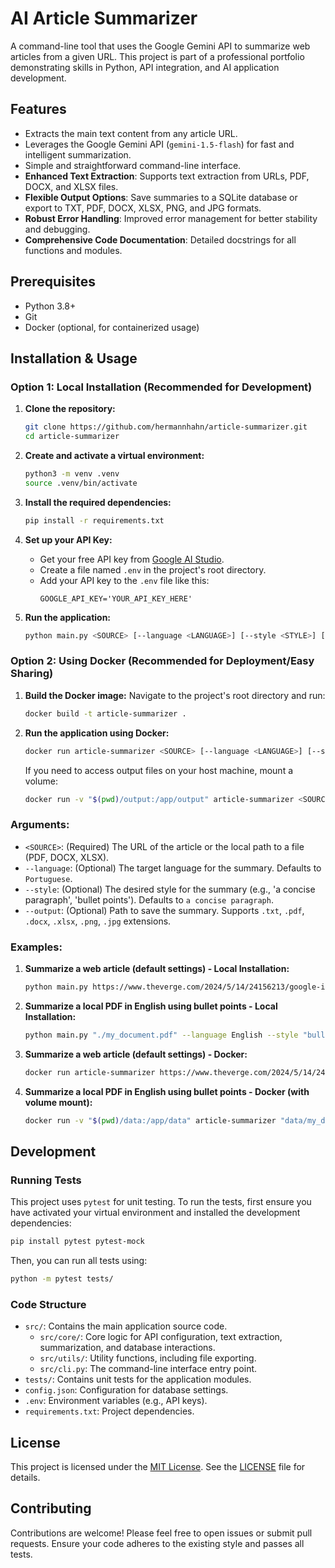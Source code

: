# AI Article Summarizer

A command-line tool that uses the Google Gemini API to summarize web articles from a given URL. This project is part of a professional portfolio demonstrating skills in Python, API integration, and AI application development.

## Features

- Extracts the main text content from any article URL.
- Leverages the Google Gemini API (`gemini-1.5-flash`) for fast and intelligent summarization.
- Simple and straightforward command-line interface.
- **Enhanced Text Extraction**: Supports text extraction from URLs, PDF, DOCX, and XLSX files.
- **Flexible Output Options**: Save summaries to a SQLite database or export to TXT, PDF, DOCX, XLSX, PNG, and JPG formats.
- **Robust Error Handling**: Improved error management for better stability and debugging.
- **Comprehensive Code Documentation**: Detailed docstrings for all functions and modules.

## Prerequisites

- Python 3.8+
- Git
- Docker (optional, for containerized usage)

## Installation & Usage

### Option 1: Local Installation (Recommended for Development)

1.  **Clone the repository:**
    ```bash
    git clone https://github.com/hermannhahn/article-summarizer.git
    cd article-summarizer
    ```

2.  **Create and activate a virtual environment:**
    ```bash
    python3 -m venv .venv
    source .venv/bin/activate
    ```

3.  **Install the required dependencies:**
    ```bash
    pip install -r requirements.txt
    ```

4.  **Set up your API Key:**
    - Get your free API key from [Google AI Studio](https://aistudio.google.com/app/apikey).
    - Create a file named `.env` in the project's root directory.
    - Add your API key to the `.env` file like this:
      ```
      GOOGLE_API_KEY='YOUR_API_KEY_HERE'
      ```

5.  **Run the application:**
    ```bash
    python main.py <SOURCE> [--language <LANGUAGE>] [--style <STYLE>] [--output <FILE_PATH>]
    ```

### Option 2: Using Docker (Recommended for Deployment/Easy Sharing)

1.  **Build the Docker image:**
    Navigate to the project's root directory and run:
    ```bash
    docker build -t article-summarizer .
    ```

2.  **Run the application using Docker:**
    ```bash
    docker run article-summarizer <SOURCE> [--language <LANGUAGE>] [--style <STYLE>] [--output <FILE_PATH>]
    ```
    If you need to access output files on your host machine, mount a volume:
    ```bash
    docker run -v "$(pwd)/output:/app/output" article-summarizer <SOURCE> [--language <LANGUAGE>] [--style <STYLE>] --output "output/<FILE_NAME>"
    ```

### Arguments:

-   `<SOURCE>`: (Required) The URL of the article or the local path to a file (PDF, DOCX, XLSX).
-   `--language`: (Optional) The target language for the summary. Defaults to `Portuguese`.
-   `--style`: (Optional) The desired style for the summary (e.g., 'a concise paragraph', 'bullet points'). Defaults to `a concise paragraph`.
-   `--output`: (Optional) Path to save the summary. Supports `.txt`, `.pdf`, `.docx`, `.xlsx`, `.png`, `.jpg` extensions.

### Examples:

1.  **Summarize a web article (default settings) - Local Installation:**
    ```bash
    python main.py https://www.theverge.com/2024/5/14/24156213/google-io-2024-ai-gemini-android-search-summary
    ```

2.  **Summarize a local PDF in English using bullet points - Local Installation:**
    ```bash
    python main.py "./my_document.pdf" --language English --style "bullet points"
    ```

3.  **Summarize a web article (default settings) - Docker:**
    ```bash
    docker run article-summarizer https://www.theverge.com/2024/5/14/24156213/google-io-2024-ai-gemini-android-search-summary
    ```

4.  **Summarize a local PDF in English using bullet points - Docker (with volume mount):**
    ```bash
    docker run -v "$(pwd)/data:/app/data" article-summarizer "data/my_document.pdf" --language English --style "bullet points"
    ```

## Development

### Running Tests

This project uses `pytest` for unit testing. To run the tests, first ensure you have activated your virtual environment and installed the development dependencies:

```bash
pip install pytest pytest-mock
```

Then, you can run all tests using:

```bash
python -m pytest tests/
```

### Code Structure

- `src/`: Contains the main application source code.
  - `src/core/`: Core logic for API configuration, text extraction, summarization, and database interactions.
  - `src/utils/`: Utility functions, including file exporting.
  - `src/cli.py`: The command-line interface entry point.
- `tests/`: Contains unit tests for the application modules.
- `config.json`: Configuration for database settings.
- `.env`: Environment variables (e.g., API keys).
- `requirements.txt`: Project dependencies.

## License

This project is licensed under the [MIT License](LICENSE). See the [LICENSE](LICENSE) file for details.

## Contributing

Contributions are welcome! Please feel free to open issues or submit pull requests. Ensure your code adheres to the existing style and passes all tests.